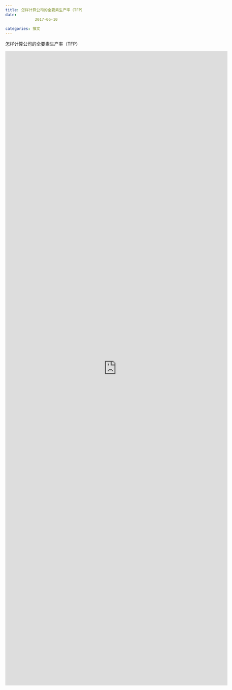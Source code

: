 ```yaml
---
title: 怎样计算公司的全要素生产率（TFP）
date: 
             2017-06-10
            
categories: 推文
---
```

怎样计算公司的全要素生产率（TFP）<!--more-->
<iframe src="http://202.114.234.173:8669/appbbs/Stata_Article/@怎样计算公司的全要素生产率（TFP）.htm" width="700px" height="2000px" scrolling="auto" frameborder=0 ></iframe>